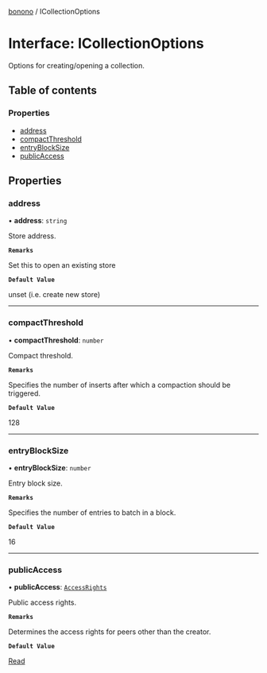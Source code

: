 [bonono](../README.md) / ICollectionOptions

# Interface: ICollectionOptions

Options for creating/opening a collection.

## Table of contents

### Properties

- [address](ICollectionOptions.md#address)
- [compactThreshold](ICollectionOptions.md#compactthreshold)
- [entryBlockSize](ICollectionOptions.md#entryblocksize)
- [publicAccess](ICollectionOptions.md#publicaccess)

## Properties

### address

• **address**: `string`

Store address.

**`Remarks`**

Set this to open an existing store

**`Default Value`**

unset (i.e. create new store)

___

### compactThreshold

• **compactThreshold**: `number`

Compact threshold.

**`Remarks`**

Specifies the number of inserts after which a compaction should
be triggered.

**`Default Value`**

128

___

### entryBlockSize

• **entryBlockSize**: `number`

Entry block size.

**`Remarks`**

Specifies the number of entries to batch in a block.

**`Default Value`**

16

___

### publicAccess

• **publicAccess**: [`AccessRights`](../enums/AccessRights.md)

Public access rights.

**`Remarks`**

Determines the access rights for peers other than the creator.

**`Default Value`**

[Read](../enums/AccessRights.md#read)
